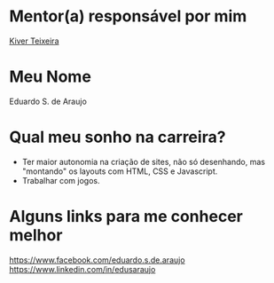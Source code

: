# Mentor(a) responsável por mim

[Kiver Teixeira](/profiles/mentors/profiles/kiver.md)

# Meu Nome

Eduardo S. de Araujo

# Qual meu sonho na carreira?

- Ter maior autonomia na criação de sites, não só desenhando, mas "montando" os layouts com HTML, CSS e Javascript.
- Trabalhar com jogos. 

# Alguns links para me conhecer melhor

https://www.facebook.com/eduardo.s.de.araujo
https://www.linkedin.com/in/edusaraujo
